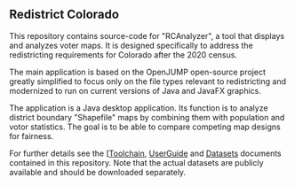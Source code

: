 ## Redistrict Colorado
This repository contains source-code for "RCAnalyzer", a tool that displays and analyzes voter maps. It is designed specifically to address the redistricting requirements for Colorado after the 2020 census.

The main application is based on the OpenJUMP open-source project greatly simplified to focus only on the file types relevant to redistricting and modernized to run on current versions of Java and JavaFX graphics.

The application is a Java desktop application. Its function is to analyze district boundary "Shapefile" maps by combining them with population and votor statistics. The goal is to be able to compare competing map designs for fairness.

For further details see the [[Toolchain](http://github.com/chuckcoughlin/redistrict-colorado/tree/master/docs/toolchain.md), [UserGuide](http://github.com/chuckcoughlin/redistrict-colorado/tree/master/docs/user-guides.md) and [Datasets](https://github.com/chuckcoughlin/redistrict-colorado/tree/master/docs/datasets.md) documents contained in this repository.
 Note that the actual datasets are publicly available and should be downloaded separately.
